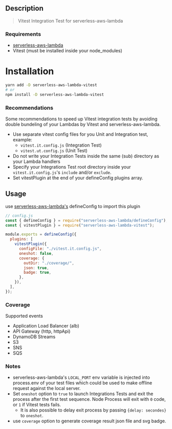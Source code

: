 ## Description

> Vitest Integration Test for serverless-aws-lambda

### Requirements

- [serverless-aws-lambda](https://github.com/Inqnuam/serverless-aws-lambda)
- Vitest (must be installed inside your node_modules)

# Installation

```bash
yarn add -D serverless-aws-lambda-vitest
# or
npm install -D serverless-aws-lambda-vitest
```

### Recommendations

Some recommendations to speed up Vitest integration tests by avoiding double bundeling of your Lambdas by Vitest and serverless-aws-lambda.

- Use separate vitest config files for you Unit and Integration test, example:
  - `vitest.it.config.js` (Integration Test)
  - `vitest.ut.config.js` (Unit Test)
- Do not write your Integration Tests inside the same (sub) directory as your Lambda handlers
- Specify your Integrations Test root directory inside your `vitest.it.config.js`'s `include` and/or `exclude`.
- Set vitestPlugin at the end of your defineConfig plugins array.

## Usage

use [serverless-aws-lambda's](https://github.com/Inqnuam/serverless-aws-lambda) defineConfig to import this plugin

```js
// config.js
const { defineConfig } = require("serverless-aws-lambda/defineConfig");
const { vitestPlugin } = require("serverless-aws-lambda-vitest");

module.exports = defineConfig({
  plugins: [
    vitestPlugin({
      configFile: "./vitest.it.config.js",
      oneshot: false,
      coverage: {
        outDir: "./coverage/",
        json: true,
        badge: true,
      },
    }),
  ],
});
```

### Coverage

Supported events

- Application Load Balancer (alb)
- API Gateway (http, httpApi)
- DynamoDB Streams
- S3
- SNS
- SQS

### Notes

- serverless-aws-lambda's `LOCAL_PORT` env variable is injected into process.env of your test files which could be used to make offline request against the local server.
- Set `oneshot` option to `true` to launch Integrations Tests and exit the process after the first test sequence. Node Process will exit with `0` code, or `1` if Vitest tests fails.
  - It is also possible to delay exit process by passing `{delay: secondes}` to `oneshot`.
- use `coverage` option to generate coverage result json file and svg badge.
